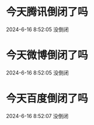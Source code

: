 # 今天腾讯倒闭了吗

2024-6-16 8:52:05 没倒闭

# 今天微博倒闭了吗

2024-6-16 8:52:05 没倒闭

# 今天百度倒闭了吗

2024-6-16 8:52:07 没倒闭

